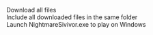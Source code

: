 Download all files  
Include all downloaded files in the same folder  
Launch NightmareSivivor.exe to play on Windows  
